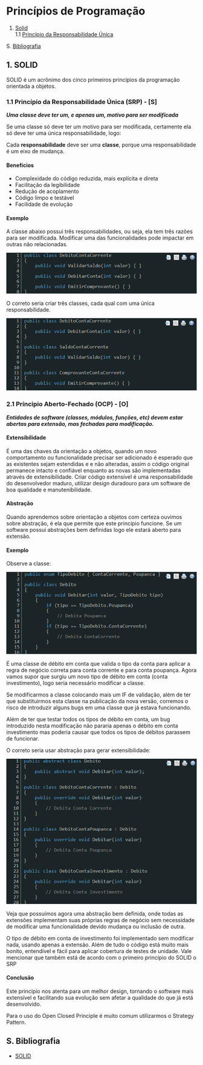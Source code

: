 # Princípios de Programação

1.  [Solid](#1---solid)\
    1.1 [Princípio da Responsabilidade Única](#11--princpio-da-responsabilidade-nica-srp---s)
    
S. [Bibliografia](#s---bibliografia)


## 1. SOLID

SOLID é um acrônimo dos cinco primeiros princípios da programação orientada a objetos.

### 1.1 Princípio da Responsabilidade Única (SRP) - [S]

***Uma classe deve ter um, e apenas um, motivo para ser modificada***

Se uma classe só deve ter um motivo para ser modificada, certamente ela só deve ter uma única responsabilidade, logo:

Cada **responsabilidade** deve ser uma **classe**, porque uma responsabilidade é um eixo de mudança.

#### Benefícios

* Complexidade do código reduzida, mais explícita e direta
* Facilitação da legibilidade
* Redução de acoplamento
* Código limpo e testável
* Facilidade de evolução

#### Exemplo

A classe abaixo possui três responsabilidades, ou seja, ela tem três razões para ser modificada. Modificar uma das funcionalidades
pode impactar em outras não relacionadas.

![alt text](images/solid1.PNG)

O correto seria criar três classes, cada qual com uma única responsabilidade.

![alt text](images/solid2.PNG)

### 2.1 Príncipio Aberto-Fechado (OCP) - [O]

***Entidades de software (classes, módulos, funções, etc) devem estar abertas para extensão, mas fechadas para modificação.***

#### Extensibilidade

É uma das chaves da orientação a objetos, quando um novo comportamento ou funcionalidade precisar ser adicionado é esperado que as existentes sejam estendidas e e não alteradas, assim o código original permanece intacto e confiável enquanto as novas são implementadas através de extensibilidade. Criar código extensível é uma responsabilidade do desenvolvedor maduro, utilizar design duradouro para um software de boa qualidade e manutenibilidade.

#### Abstração

Quando aprendemos sobre orientação a objetos com certeza ouvimos sobre abstração, é ela que permite que este princípio funcione. Se um software possui abstrações bem definidas logo ele estará aberto para extensão.

#### Exemplo

Observe a classe:

![alt text](images/solid3.PNG)

É uma classe de débito em conta que valida o tipo da conta para aplicar a regra de negócio correta para conta corrente e para conta poupança. Agora vamos supor que surgiu um novo tipo de débito em conta (conta investimento), logo seria necessário modificar a classe.

Se modificarmos a classe colocando mais um IF de validação, além de ter que substituirmos esta classe na publicação da nova versão, corremos o risco de introduzir alguns bugs em uma classe que já estava funcionando.

Além de ter que testar todos os tipos de débito em conta, um bug introduzido nesta modificação não pararia apenas o débito em conta investimento mas poderia causar que todos os tipos de débitos parassem de funcionar.

O correto seria usar abstração para gerar extensibilidade:

![alt text](images/solid4.PNG)

Veja que possuímos agora uma abstração bem definida, onde todas as extensões implementam suas próprias regras de negócio sem necessidade de modificar uma funcionalidade devido mudança ou inclusão de outra.

O tipo de débito em conta de investimento foi implementado sem modificar nada, usando apenas a extensão. Além de tudo o código está muito mais bonito, entendível e fácil para aplicar cobertura de testes de unidade. Vale mencionar que também está de acordo com o primeiro princípio do SOLID o SRP

#### Conclusão

Este princípio nos atenta para um melhor design, tornando o software mais extensível e facilitando sua evolução sem afetar a qualidade do que já está desenvolvido.

Para o uso do Open Closed Principle é muito comum utilizarmos o Strategy Pattern.

## S.   Bibliografia

* [SOLID](https://www.eduardopires.net.br/2013/04/orientacao-a-objeto-solid/)



